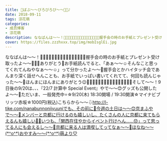 ```yaml
---
title: 🍼ばぶ〜〜びろびろび〜〜👶🏻♪
date: 2018-09-11
tags: 涼花萌
categories: 
- 成员博客
- 涼花萌
description: ななばんは〜〜！💌🎁💌🎁💌🎁💌🎁💌🎁💌🎁💌🎁💌🎁握手会の時のお手紙とプレゼント受け取ったよ〜〜💓💓💓ありがとう💓お手紙読んでると、「あぁ〜〜☺️そんなこと思ってくれてんねやなぁ〜〜☺️」って分かったよ...
cover: https://files.zzzhxxx.top/img/mobIsglEi.jpg 
---
```


ななばんは〜〜！💌🎁💌🎁💌🎁💌🎁💌🎁💌🎁💌🎁💌🎁握手会の時のお手紙とプレゼント受け取ったよ〜〜💓💓💓ありがとう💓お手紙読んでると、「あぁ〜〜☺️そんなこと思ってくれてんねやなぁ〜〜☺️」って分かったよ〜〜💓握手会とかハイタッチ会であんまり深く話せへんことも、お手紙でいっぱい書いてくれてて、何回も読んじゃった〜〜💌ほんまにほんまにありがとう😉🎁💌🎁💌🎁💌🎁💌🎁💌🎁💌🎁💌🎁💌そして〜〜！9日後の9/20は、、、『22/7 計算中 Special Event』やで〜〜😊グッズも公開したよ〜〜💓ただいま、一般発売中⭐️☆9/20(木) 18:30開場 / 19:30開演☆マイナビブリッツ赤坂☆1000円(税込)こちらから〜〜⇩http://l-tike.com/nanabunnonijyuuniでも、その前に💓今週の土日は〜〜😊京まふやで〜〜🤗メンバーと京都に行けるのも嬉しいし、たくさんの人に京都に来てもらえるんも嬉しい💓💓いつも、「関西在住やからイベント行けへん……😞」って思ってる人にも会えるし〜〜💓京都に来る人は満喫してってなぁ〜〜💓ほなね〜〜(*^o^*)おやすみ〜〜(*^o^*)萌より♡


